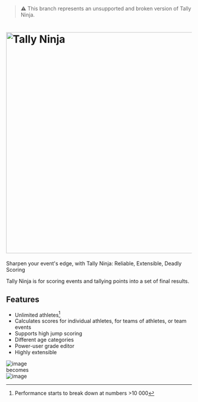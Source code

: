 > :warning: This branch represents an unsupported and broken version of Tally Ninja.

# <img src="https://raw.githubusercontent.com/maxfire2008/tally-ninja/v1/src/static/wordmark.svg" alt="Tally Ninja" width="600"/>
Sharpen your event's edge, with Tally Ninja: Reliable, Extensible, Deadly Scoring

Tally Ninja is for scoring events and tallying points into a set of final results.

## Features
* Unlimited athletes[^1]
* Calculates scores for individual athletes, for teams of athletes, or team events
* Supports high jump scoring
* Different age categories
* Power-user grade editor
* Highly extensible

[^1]: Performance starts to break down at numbers >10 000

![image](https://github.com/maxfire2008/tally-ninja/assets/22722054/ca0d7c5d-55e6-4836-b885-386f2c05e0dc)
<br>
becomes
<br>
![image](https://github.com/maxfire2008/tally-ninja/assets/22722054/4acc4b06-45c4-4b2c-bedc-9fa84f6726f6)

